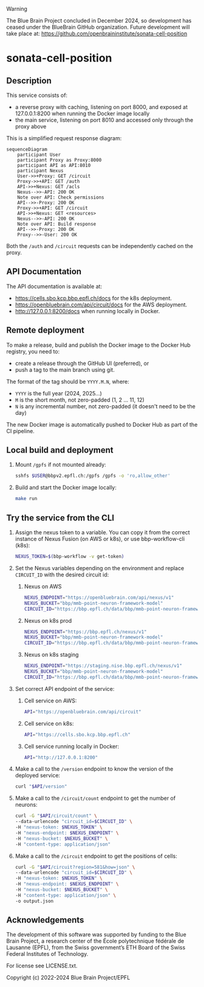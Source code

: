 > [!WARNING]
> The Blue Brain Project concluded in December 2024, so development has ceased under the BlueBrain GitHub organization.
> Future development will take place at: https://github.com/openbraininstitute/sonata-cell-position

# sonata-cell-position

## Description

This service consists of:

-   a reverse proxy with caching, listening on port 8000, and exposed at 127.0.0.1:8200 when running the Docker image locally
-   the main service, listening on port 8010 and accessed only through the proxy above

This is a simplified request response diagram:

```mermaid
sequenceDiagram
    participant User
    participant Proxy as Proxy:8000
    participant API as API:8010
    participant Nexus
    User->>+Proxy: GET /circuit
    Proxy->>+API: GET /auth
    API->>+Nexus: GET /acls
    Nexus-->>-API: 200 OK
    Note over API: Check permissions
    API-->>-Proxy: 200 OK
    Proxy->>+API: GET /circuit
    API->>+Nexus: GET <resources>
    Nexus-->>-API: 200 OK
    Note over API: Build response
    API-->>-Proxy: 200 OK
    Proxy-->>-User: 200 OK
```

Both the `/auth` and `/circuit` requests can be independently cached on the proxy.


## API Documentation

The API documentation is available at:
- <https://cells.sbo.kcp.bbp.epfl.ch/docs> for the k8s deployment.
- <https://openbluebrain.com/api/circuit/docs> for the AWS deployment.
- <http://127.0.0.1:8200/docs> when running locally in Docker.


## Remote deployment

To make a release, build and publish the Docker image to the Docker Hub  registry, you need to:

-   create a release through the GitHub UI (preferred), or
-   push a tag to the main branch using git.

The format of the tag should be `YYYY.M.N`, where:

-   `YYYY` is the full year (2024, 2025...)
-   `M` is the short month, not zero-padded (1, 2 ... 11, 12)
-   `N` is any incremental number, not zero-padded (it doesn't need to be the day)

The new Docker image is automatically pushed to Docker Hub as part of the CI pipeline.


## Local build and deployment

1. Mount `/gpfs` if not mounted already:

    ```bash
    sshfs $USER@bbpv2.epfl.ch:/gpfs /gpfs -o 'ro,allow_other'
    ```

2. Build and start the Docker image locally:

    ```bash
    make run
    ```

## Try the service from the CLI

1. Assign the nexus token to a variable. You can copy it from the correct instance of Nexus Fusion (on AWS or k8s), or use bbp-workflow-cli (k8s):

    ```bash
    NEXUS_TOKEN=$(bbp-workflow -v get-token)
    ```

2. Set the Nexus variables depending on the environment and replace `CIRCUIT_ID` with the desired circuit id:

   1. Nexus on AWS

      ```bash
      NEXUS_ENDPOINT="https://openbluebrain.com/api/nexus/v1"
      NEXUS_BUCKET="bbp/mmb-point-neuron-framework-model"
      CIRCUIT_ID="https://bbp.epfl.ch/data/bbp/mmb-point-neuron-framework-model/2b29d249-6520-4a98-9586-27ec7803aed2"
      ```

   2. Nexus on k8s prod

      ```bash
      NEXUS_ENDPOINT="https://bbp.epfl.ch/nexus/v1"
      NEXUS_BUCKET="bbp/mmb-point-neuron-framework-model"
      CIRCUIT_ID="https://bbp.epfl.ch/data/bbp/mmb-point-neuron-framework-model/2b29d249-6520-4a98-9586-27ec7803aed2"
      ```

   3. Nexus on k8s staging

      ```bash
      NEXUS_ENDPOINT="https://staging.nise.bbp.epfl.ch/nexus/v1"
      NEXUS_BUCKET="bbp/mmb-point-neuron-framework-model"
      CIRCUIT_ID="https://bbp.epfl.ch/data/bbp/mmb-point-neuron-framework-model/75a2feb8-2a9a-4f31-b50c-49e098a6c1f4"
      ```

3. Set correct API endpoint of the service:

   1. Cell service on AWS:

      ```bash
      API="https://openbluebrain.com/api/circuit"
      ```

   2. Cell service on k8s:

      ```bash
      API="https://cells.sbo.kcp.bbp.epfl.ch"
      ```

   3. Cell service running locally in Docker:

      ```bash
      API="http://127.0.0.1:8200"
      ```

4. Make a call to the `/version` endpoint to know the version of the deployed service:

    ```bash
    curl "$API/version"
    ```
   
5. Make a call to the `/circuit/count` endpoint to get the number of neurons:

    ```bash
    curl -G "$API/circuit/count" \
    --data-urlencode "circuit_id=$CIRCUIT_ID" \
    -H "nexus-token: $NEXUS_TOKEN" \
    -H "nexus-endpoint: $NEXUS_ENDPOINT" \
    -H "nexus-bucket: $NEXUS_BUCKET" \
    -H "content-type: application/json"
    ```
   
6. Make a call to the `/circuit` endpoint to get the positions of cells:

    ```bash
    curl -G "$API/circuit?region=581&how=json" \
    --data-urlencode "circuit_id=$CIRCUIT_ID" \
    -H "nexus-token: $NEXUS_TOKEN" \
    -H "nexus-endpoint: $NEXUS_ENDPOINT" \
    -H "nexus-bucket: $NEXUS_BUCKET" \
    -H "content-type: application/json" \
    -o output.json
    ```


## Acknowledgements

The development of this software was supported by funding to the Blue Brain Project, a research center of the École polytechnique fédérale de Lausanne (EPFL), from the Swiss government’s ETH Board of the Swiss Federal Institutes of Technology.

For license see LICENSE.txt.

Copyright (c) 2022-2024 Blue Brain Project/EPFL
